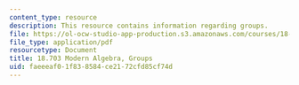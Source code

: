 ```yaml
---
content_type: resource
description: This resource contains information regarding groups.
file: https://ol-ocw-studio-app-production.s3.amazonaws.com/courses/18-703-modern-algebra-spring-2013/faeeeaf01f838584ce2172cfd85cf74d_MIT18_703S13_pra_l_1.pdf
file_type: application/pdf
resourcetype: Document
title: 18.703 Modern Algebra, Groups
uid: faeeeaf0-1f83-8584-ce21-72cfd85cf74d
---
```

